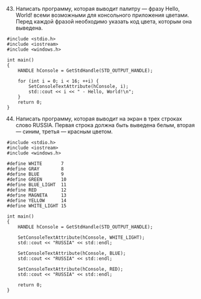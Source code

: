 43. Написать программу, которая выводит палитру — фразу Hello, World! всеми возможными для консольного приложения цветами. Перед каждой фразой необходимо указать код цвета, которым она выведена.
```
#include <stdio.h>
#include <iostream>
#include <windows.h>

int main()
{
    HANDLE hConsole = GetStdHandle(STD_OUTPUT_HANDLE);

    for (int i = 0; i < 16; ++i) {
        SetConsoleTextAttribute(hConsole, i);
        std::cout << i << " - Hello, World!\n";
    }
    return 0;
}
```
44. Написать программу, которая выводит на экран в трех строках слово RUSSIA. Первая строка должна быть выведена белым, вторая — синим, третья — красным цветом.
```
#include <stdio.h>
#include <iostream>
#include <windows.h>

#define WHITE       7
#define GRAY        8
#define BLUE        9
#define GREEN       10
#define BLUE_LIGHT  11
#define RED         12
#define MAGNETA     13
#define YELLOW      14
#define WHITE_LIGHT 15

int main()
{
    HANDLE hConsole = GetStdHandle(STD_OUTPUT_HANDLE);

    SetConsoleTextAttribute(hConsole, WHITE_LIGHT);
    std::cout << "RUSSIA" << std::endl;

    SetConsoleTextAttribute(hConsole, BLUE);
    std::cout << "RUSSIA" << std::endl;

    SetConsoleTextAttribute(hConsole, RED);
    std::cout << "RUSSIA" << std::endl;

    return 0;
}
```
